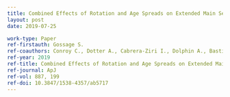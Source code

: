 ```yaml
---
title: Combined Effects of Rotation and Age Spreads on Extended Main Sequence Turn Offs
layout: post
date: 2019-07-25

work-type: Paper
ref-firstauth: Gossage S.
ref-coauthors: Conroy C., Dotter A., Cabrera-Ziri I., Dolphin A., Bastian N., & Dolphin A., Delcanton J., Goudfrooij P., Clifton Johnson L., Williams B., Rosenfield P., Kalirai J., Fouesneau M. 
ref-year: 2019
ref-title: Combined Effects of Rotation and Age Spreads on Extended Main Sequence Turn Offs
ref-journal: ApJ
ref-vol: 887, 199
ref-doi: 10.3847/1538-4357/ab5717
---
```


